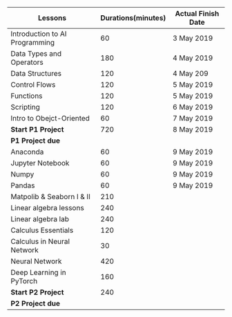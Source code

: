 | Lessons                        | Durations(minutes) | Actual Finish Date |
| ------------------------------ | ------------------ | ------------------ |
| Introduction to AI Programming | 60                 | 3 May 2019         |
| Data Types and Operators       | 180                | 4 May 2019         |
| Data Structures                | 120                | 4 May 209          |
| Control Flows                  | 120                | 5 May 2019         |
| Functions                      | 120                | 5 May 2019         |
| Scripting                      | 120                | 6 May 2019         |
| Intro to Obejct-Oriented       | 60                 | 7 May 2019         |
| **Start P1 Project**           | 720                | 8 May 2019         |
| **P1 Project due**             |                    |                    |
| Anaconda                       | 60                 | 9 May 2019         |
| Jupyter Notebook               | 60                 | 9 May 2019         |
| Numpy                          | 60                 | 9 May 2019         |
| Pandas                         | 60                 | 9 May 2019         |
| Matpolib & Seaborn I & II      | 210                |                    |
| Linear algebra lessons         | 240                |                    |
| Linear algebra lab             | 240                |                    |
| Calculus Essentials            | 120                |                    |
| Calculus in Neural Network     | 30                 |                    |
| Neural Network                 | 420                |                    |
| Deep Learning in PyTorch       | 160                |                    |
| **Start P2 Project**           | 240                |                    |
| **P2 Project due**             |                    |                    |



